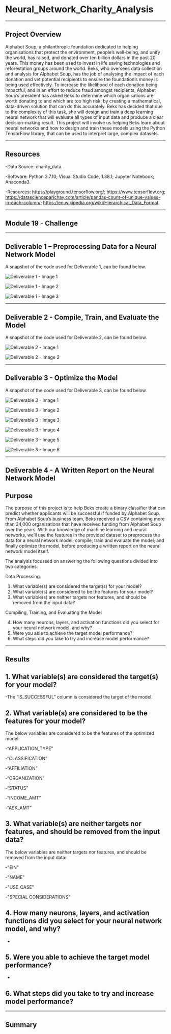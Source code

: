 # Neural_Network_Charity_Analysis

--------------------------------------------------------------------------------------------------------------------------------------------------------------------------------

## **Project Overview**

Alphabet Soup, a philanthropic foundation dedicated to helping organisations that protect the environment, people’s well-being, and unify the world, has raised, and donated over ten billion dollars in the past 20 years. This money has been used to invest in life saving technologies and reforestation groups around the world. Beks, who oversees data collection and analysis for Alphabet Soup, has the job of analysing the impact of each donation and vet potential recipients to ensure the foundation’s money is being used effectively. To increase the likelihood of each donation being impactful, and in an effort to reduce fraud amongst recipients, Alphabet Soup’s president has asked Beks to determine which organisations are worth donating to and which are too high risk, by creating a mathematical, data-driven solution that can do this accurately. Beks has decided that due to the complexity of this task, she will design and train a deep learning neural network that will evaluate all types of input data and produce a clear decision-making result. This project will involve us helping Beks learn about neural networks and how to design and train these models using the Python TensorFlow library, that can be used to interpret large, complex datasets. 

---------------------------------------------------------------------------------------------------------------------------------------------------------------------------------

## **Resources**

-Data Source: charity_data.

-Software: Python 3.7.10; Visual Studio Code, 1.38.1; Jupyter Notebook; Anaconda3. 

-Resources: https://playground.tensorflow.org/; https://www.tensorflow.org; https://datascienceparichay.com/article/pandas-count-of-unique-values-in-each-column/; https://en.wikipedia.org/wiki/Hierarchical_Data_Format.

---------------------------------------------------------------------------------------------------------------------------------------------------------------------------------

## **Module 19 - Challenge** 

---------------------------------------------------------------------------------------------------------------------------------------------------------------------------------

## Deliverable 1 – Preprocessing Data for a Neural Network Model 

A snapshot of the code used for Deliverable 1, can be found below. 

![Deliverable 1 - Image 1](https://user-images.githubusercontent.com/92111396/157316599-7971a9e1-99dd-4d4a-935a-5926ae9eefca.png)

![Deliverable 1 - Image 2](https://user-images.githubusercontent.com/92111396/157316611-334ee433-daf8-4f0b-9217-34ceff5ae75c.png)

![Deliverable 1 - Image 3](https://user-images.githubusercontent.com/92111396/157316616-bef637aa-ecc7-41a0-992c-24b4701eaad9.png)


---------------------------------------------------------------------------------------------------------------------------------------------------------------------------------

## Deliverable 2 - Compile, Train, and Evaluate the Model

A snapshot of the code used for Deliverable 2, can be found below. 

![Deliverable 2 - Image 1](https://user-images.githubusercontent.com/92111396/157316952-31e71461-84e9-4758-8e9a-af2a5482d7f4.png)

![Deliverable 2 - Image 2](https://user-images.githubusercontent.com/92111396/157316971-efd23316-c759-4f1b-8dd9-2939ea4af622.png)


---------------------------------------------------------------------------------------------------------------------------------------------------------------------------------

## Deliverable 3 - Optimize the Model

A snapshot of the code used for Deliverable 3, can be found below. 

![Deliverable 3 - Image 1](https://user-images.githubusercontent.com/92111396/157317622-b2735367-afb3-40fc-9495-bec0ff547ed5.png)

![Deliverable 3 - Image 2](https://user-images.githubusercontent.com/92111396/157317639-1bbc8173-327c-4e0c-8b0f-8b39478390e9.png)

![Deliverable 3 - Image 3](https://user-images.githubusercontent.com/92111396/157317655-ec0a3ba4-5795-43b9-a4de-fd797cacdf4f.png)

![Deliverable 3 - Image 4](https://user-images.githubusercontent.com/92111396/157317675-61da890b-8fd7-4459-9778-8d48f97a9343.png)

![Deliverable 3 - Image 5](https://user-images.githubusercontent.com/92111396/157317685-7d7b3e85-24c6-446f-b68a-445c854ed2b9.png)

![Deliverable 3 - Image 6](https://user-images.githubusercontent.com/92111396/157317695-98080b8e-71ca-4e28-8aa5-67ef24b1ff53.png)


---------------------------------------------------------------------------------------------------------------------------------------------------------------------------------

## Deliverable 4 - A Written Report on the Neural Network Model

## **Purpose**

The purpose of this project is to help Beks create a binary classifier that can predict whether applicants will be successful if funded by Alphabet Soup. From Alphabet Soup’s business team, Beks received a CSV containing more than 34,000 organizations that have received funding from Alphabet Soup over the years. With our knowledge of machine learning and neural networks, we’ll use the features in the provided dataset to preprocess the data for a neural network model; compile, train and evaluate the model; and finally optimize the model, before producing a written report on the neural network model itself. 


The analysis focussed on answering the following questions divided into two categories:

Data Processing

1. What variable(s) are considered the target(s) for your model?
2. What variable(s) are considered to be the features for your model?
3. What variable(s) are neither targets nor features, and should be removed from the input data?

Compiling, Training, and Evaluating the Model

4. How many neurons, layers, and activation functions did you select for your neural network model, and why?
5. Were you able to achieve the target model performance?
6. What steps did you take to try and increase model performance?

---------------------------------------------------------------------------------------------------------------------------------------------------------------------------------

## **Results**

## **1. What variable(s) are considered the target(s) for your model?**

-The “IS_SUCCESSFUL” column is considered the target of the model.


## **2. What variable(s) are considered to be the features for your model?**

The below variables are considered to be the features of the optimized model:

-“APPLICATION_TYPE”

-“CLASSIFICATION” 

-“AFFILIATION” 

-“ORGANIZATION” 

-“STATUS”

-“INCOME_AMT”  

-“ASK_AMT”


## **3. What variable(s) are neither targets nor features, and should be removed from the input data?**

The below variables are neither targets nor features, and should be removed from the input data:

-"EIN"

-"NAME"

-"USE_CASE"

-"SPECIAL CONSIDERATIONS"


## **4. How many neurons, layers, and activation functions did you select for your neural network model, and why?**

-


## **5. Were you able to achieve the target model performance?**

-


## **6. What steps did you take to try and increase model performance?**


---------------------------------------------------------------------------------------------------------------------------------------------------------------------------------

## **Summary**

